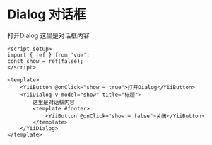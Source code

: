 # Dialog 对话框

<script setup>
import { ref } from 'vue'
const show = ref(false)
</script>

<ClientOnly>
  <div>
    <YiiButton @onClick="show=true">打开Dialog</YiiButton>
    <YiiDialog v-model="show" title="标题">
      这里是对话框内容
      <template #footer>
        <YiiButton @onClick="show=false">关闭</YiiButton>
      </template>
    </YiiDialog>
  </div>
</ClientOnly>

```vue
<script setup>
import { ref } from 'vue';
const show = ref(false);
</script>

<template>
    <YiiButton @onClick="show = true">打开Dialog</YiiButton>
    <YiiDialog v-model="show" title="标题">
        这里是对话框内容
        <template #footer>
            <YiiButton @onClick="show = false">关闭</YiiButton>
        </template>
    </YiiDialog>
</template>
```
